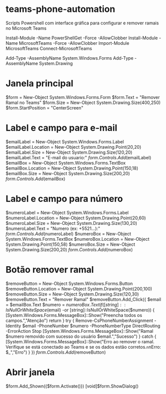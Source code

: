 # teams-phone-automation
Scripts Powershell com interface gráfica para configurar e remover ramais no Microsoft Teams

Install-Module -Name PowerShellGet -Force -AllowClobber
Install-Module -Name MicrosoftTeams -Force -AllowClobber
Import-Module MicrosoftTeams
Connect-MicrosoftTeams
 
Add-Type -AssemblyName System.Windows.Forms
Add-Type -AssemblyName System.Drawing
# Janela principal
$form = New-Object System.Windows.Forms.Form
$form.Text = "Remover Ramal no Teams"
$form.Size = New-Object System.Drawing.Size(400,250)
$form.StartPosition = "CenterScreen"
# Label e campo para e-mail
$emailLabel = New-Object System.Windows.Forms.Label
$emailLabel.Location = New-Object System.Drawing.Point(20,20)
$emailLabel.Size = New-Object System.Drawing.Size(120,20)
$emailLabel.Text = "E-mail do usuario:"
$form.Controls.Add($emailLabel)
$emailBox = New-Object System.Windows.Forms.TextBox
$emailBox.Location = New-Object System.Drawing.Point(150,18)
$emailBox.Size = New-Object System.Drawing.Size(200,20)
$form.Controls.Add($emailBox)
# Label e campo para número
$numeroLabel = New-Object System.Windows.Forms.Label
$numeroLabel.Location = New-Object System.Drawing.Point(20,60)
$numeroLabel.Size = New-Object System.Drawing.Size(130,20)
$numeroLabel.Text = "Numero (ex: +5521...):"
$form.Controls.Add($numeroLabel)
$numeroBox = New-Object System.Windows.Forms.TextBox
$numeroBox.Location = New-Object System.Drawing.Point(150,58)
$numeroBox.Size = New-Object System.Drawing.Size(200,20)
$form.Controls.Add($numeroBox)
# Botão remover ramal
$removeButton = New-Object System.Windows.Forms.Button
$removeButton.Location = New-Object System.Drawing.Point(200,100)
$removeButton.Size = New-Object System.Drawing.Size(120,30)
$removeButton.Text = "Remover Ramal"
$removeButton.Add_Click({
    $email = $emailBox.Text
    $numero = $numeroBox.Text
    if ([string]::IsNullOrWhiteSpace($email) -or [string]::IsNullOrWhiteSpace($numero)) {
        [System.Windows.Forms.MessageBox]::Show("Preencha todos os campos.","Atenção")
        return
    }
    try {
        Remove-CsPhoneNumberAssignment -Identity $email -PhoneNumber $numero -PhoneNumberType DirectRouting -ErrorAction Stop
        [System.Windows.Forms.MessageBox]::Show("Ramal $numero removido com sucesso do usuário $email.","Sucesso")
    }
    catch {
        [System.Windows.Forms.MessageBox]::Show("Erro ao remover o ramal. Verifique se está conectado ao Teams e se os dados estão corretos.`n`nErro: $_","Erro")
    }
})
$form.Controls.Add($removeButton)
# Abrir janela
$form.Add_Shown({$form.Activate()})
[void]$form.ShowDialog()

